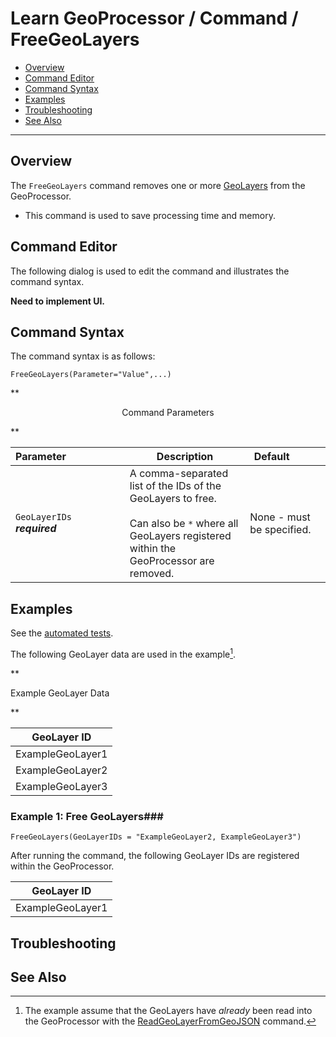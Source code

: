 # Learn GeoProcessor / Command / FreeGeoLayers #

* [Overview](#overview)
* [Command Editor](#command-editor)
* [Command Syntax](#command-syntax)
* [Examples](#examples)
* [Troubleshooting](#troubleshooting)
* [See Also](#see-also)

-------------------------

## Overview ##

The `FreeGeoLayers` command removes one or more [GeoLayers](../../introduction#geolayer) from the GeoProcessor. 

* This command is used to save processing time and memory. 

## Command Editor ##

The following dialog is used to edit the command and illustrates the command syntax.

**Need to implement UI.**

## Command Syntax ##

The command syntax is as follows:

```text
FreeGeoLayers(Parameter="Value",...)
```
**<p style="text-align: center;">
Command Parameters
</p>**

|**Parameter**&nbsp;&nbsp;&nbsp;&nbsp;&nbsp;&nbsp;&nbsp;&nbsp;&nbsp;&nbsp;&nbsp;&nbsp;&nbsp;&nbsp;&nbsp;&nbsp;&nbsp;&nbsp;&nbsp;&nbsp;| **Description** | **Default**&nbsp;&nbsp;&nbsp;&nbsp;&nbsp;&nbsp;&nbsp;&nbsp;&nbsp;&nbsp; |
| --------------|-----------------|----------------- |
| `GeoLayerIDs` <br>  **_required_**| A comma-separated list of the IDs of the GeoLayers to free. <br><br> Can also be `*` where all GeoLayers registered within the GeoProcessor are removed.| None - must be specified. |


## Examples ##

See the [automated tests](https://github.com/OpenWaterFoundation/owf-app-geoprocessor-python-test/tree/master/test/commands/FreeGeoLayers).

The following GeoLayer data are used in the example[^1]. 
[^1]: The example assume that the GeoLayers have *already* been read into the GeoProcessor with the [ReadGeoLayerFromGeoJSON](../ReadGeoLayerFromGeoJSON/ReadGeoLayerFromGeoJSON) command.

**<p style="text-align: left;">
Example GeoLayer Data
</p>**

|GeoLayer ID|
| ---- | 
| ExampleGeoLayer1  |
| ExampleGeoLayer2	| 
| ExampleGeoLayer3 	|

### Example 1: Free GeoLayers###

```
FreeGeoLayers(GeoLayerIDs = "ExampleGeoLayer2, ExampleGeoLayer3")
```

After running the command, the following GeoLayer IDs are registered within the GeoProcessor. 

|GeoLayer ID|
| ---- |
| ExampleGeoLayer1  |


## Troubleshooting ##

## See Also ##
